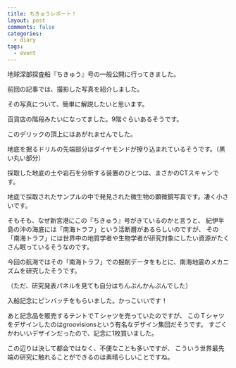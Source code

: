 ```yaml
---
title: ちきゅうレポート！
layout: post
comments: false
categories:
  - diary
tags:
  - event
---
```

地球深部探査船『ちきゅう』号の一般公開に行ってきました。

前回の記事では、撮影した写真を紹介しました。

その写真について、簡単に解説したいと思います。

<amp-img class="v-img" src="/img/uploads/2009/10/chikyu-jamstec-report-1.jpg" alt="" width="900" height="1200" layout="responsive"></amp-img>

百貨店の階段みたいになってました。9階ぐらいあるそうです。

<amp-img class="v-img" src="/img/uploads/2009/10/chikyu-jamstec-report-2.jpg" alt="" width="900" height="1200" layout="responsive"></amp-img>

このデリックの頂上にはあがれませんでした。

<amp-img src="/img/uploads/2009/10/chikyu-jamstec-report-3.jpg" alt="ちきゅうドリル先端" width="1200" height="900" layout="responsive"></amp-img>

地底を掘るドリルの先端部分はダイヤモンドが擦り込まれているそうです。（黒い丸い部分）

<amp-img src="/img/uploads/2009/10/chikyu-jamstec-report-4.jpg" alt="ちきゅうＣＴスキャン" width="1200" height="900" layout="responsive"></amp-img>

採取した地底の土や岩石を分析する装置のひとつは、まさかのCTスキャンです。

<amp-img src="/img/uploads/2009/10/chikyu-jamstec-report-5.jpg" alt="ちきゅう微生物写真" width="1200" height="900" layout="responsive"></amp-img>

地底で採取されたサンプルの中で発見された微生物の顕微鏡写真です。凄く小さいです。

そもそも、なぜ新宮港にこの『ちきゅう』号がきているのかと言うと、
紀伊半島の沖の海底には「南海トラフ」という活断層があるらしいのですが、
その「南海トラフ」には世界中の地質学者や生物学者が研究対象にしたい資源がたくさん眠っているそうなのです。

今回の航海ではその「南海トラフ」での掘削データをもとに、南海地震のメカニズムを研究したそうです。

（ただ、研究発表パネルを見ても自分はちんぷんかんぷんでした）

入船記念にピンバッチをもらいました。かっこいいです！

<amp-img src="/img/uploads/2009/10/chikyu-jamstec-report-6.jpg" alt="ちきゅうピンバッチ" width="1200" height="900" layout="responsive"></amp-img>

あと記念品を販売するテントでＴシャツを売っていたのですが、
このＴシャツをデザインしたのはgroovisionsという有名なデザイン集団だそうです。
すごくかわいいデザインだったので、記念に1枚買いました。

<amp-img class="v-img" src="/img/uploads/2009/10/chikyu-jamstec-report-7.jpg" alt="" width="900" height="1200" layout="responsive"></amp-img>

この辺りは決して都会ではなく、不便なことも多いですが、
こういう世界最先端の研究に触れることができるのは素晴らしいことですね。


 [3]: /img/uploads/2009/10/chikyu-jamstec-report-3.jpg
 [4]: /img/uploads/2009/10/chikyu-jamstec-report-4.jpg
 [5]: /img/uploads/2009/10/chikyu-jamstec-report-5.jpg
 [6]: /img/uploads/2009/10/chikyu-jamstec-report-6.jpg
